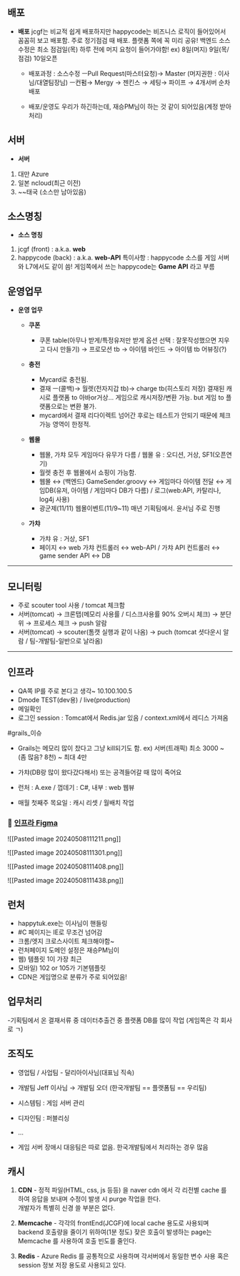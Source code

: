 
## 배포
- **배포**
	jcgf는 비교적 쉽게 배포하지만 happycode는 비즈니스 로직이 들어있어서 꼼꼼히 보고 배포함. 주로 정기점검 때 배포. 플랫폼 쪽에 꼭 미리 공유!
	백엔드 소스 수정은 최소 점검일(목) 하루 전에 머지 요청이 들어가야함!
	ex) 8일(머지) 9일(목/점검) 10일오픈
	
	- 배포과정 : 소스수정 ㅡPull Request(마스터요청)→ Master (머지권한 : 이사님/대열팀장님) ㅡ컨펌→ Mergy → 젠킨스 → 세팅→ 파이프 → 4개서버 순차배포
	
	- 배포/운영도 우리가 하긴하는데, 재승PM님이 하는 것 같이 되어있음(계정 받아 처리)

## 서버
- **서버**
1) 대만 Azure
2) 일본 ncloud(최근 이전)
3) ~~태국 (소스만 남아있음)

## 소스명칭
- **소스 명칭**
1) jcgf (front) : a.k.a. **web** 
2) happycode (back) : a.k.a. **web-API**
	특이사항 : happycode 소스를 게임 서버와 L7에서도 같이 씀!
			게임쪽에서 쓰는 happycode는 **Game API** 라고 부름

## 운영업무

- **운영 업무**
	- **쿠폰**
		- 쿠폰 table(아무나 받게/특정유저만 받게 옵션 선택 : 잘못작성했으면 지우고 다시 만들기) → 프로모션 tb → 아이템 바인드 → 아이템 tb
		어뷰징(?)
	
	- **충전**
		- Mycard로 충전됨.
		- 결재 ㅡ(콜백)→ 월렛(전자지갑 tb)→ charge tb(히스토리 저장)
		 결재된 캐시로 플랫폼 to 아바or거상... 게임으로 캐시저장/변환 가능. but 게임 to 플랫폼으로는 변환 불가.
		- mycard에서 결재 리다이렉트 넘어간 후로는 테스트가 안되기 때문에 체크가능 영역이 한정적.
	 
	- **웹몰**
		- 웹몰, 가챠 모두 게임마다 유무가 다름 / 웹몰 유 : 오디션, 거상, SF1(오픈연기)
		- 월렛 충전 후 웹몰에서 쇼핑이 가능함.
		- 웹몰 ↔ (백엔드) GameSender.groovy ↔ 게임마다 아이템 전달 ↔ 게임DB(유저, 아이템 / 게임마다 DB가 다름) / 로그(web:API, 카탈리나, log4j 사용)
		- 광군제(11/11) 웹몰이벤트(11/9~11) 매년 기획팀에서. 윤서님 주로 진행
	
	- **가챠**
		- 가챠 유 : 거상, SF1
		- 페이지 ↔ web 가챠 컨트롤러 ↔ web-API / 가챠 API 컨트롤러 ↔ game sender API ↔ DB



***

## 모니터링

- 주로 scouter tool 사용 / tomcat 체크함
-  서버(tomcat) → 크론탭(메모리 사용률 / 디스크사용률 90% 오버시 체크) → 분단위 → 프로세스 체크 → push 알람
- 서버(tomcat) → scouter(톰캣 실행과 같이 나옴) → puch (tomcat 셧다운시 알람 / 팀-개발팀-일반으로 날라옴)


---

## 인프라

- QA쪽 IP를 주로 본다고 생각~ 10.100.100.5
- Dmode TEST(dev용) / live(production)
- 메일확인
- 로그인 session : Tomcat에서 Redis.jar 있음 / context.xml에서 레디스 가져옴

#grails_이슈
- Grails는 메모리 많이 찼다고 그냥 kill되기도 함.
ex) 서버(트래픽) 최소 3000 ~ (좀 많음? 8천) ~ 최대 4만
- 가챠(DB랑 많이 왔다갔다해서) 또는 공격들어갈 때 많이 죽어요

- 런처 : A.exe / 껍데기 : C#, 내부 : web 웹뷰
- 매월 첫째주 목요일 : 캐시 리셋 / 월배치 작업

### 💌 [인프라 Figma](https://www.figma.com/file/XCbDcwApZZCoJVeZM6bFpa/Flow?type=whiteboard&node-id=0-1&t=hVrK15lS2tB4otVi-0)

![[Pasted image 20240508111211.png]]

![[Pasted image 20240508111301.png]]

![[Pasted image 20240508111408.png]]

![[Pasted image 20240508111438.png]]

## 런처

- happytuk.exe는 이사님이 핸들링
- #C 페이지는 IE로 무조건 넘어감
- 크롬/엣지 크로스사이트 체크해야함~
- 런처페이지 도메인 설정은 재승PM님이
- 웹) 템플릿 1이 가장 최근 
- 모바일) 102 or 105가 기본템플릿
- CDN은 게임명으로 분류가 주로 되어있음!


## 업무처리

-기획팀에서 온 결재서류 중 데이터추출건 중 플랫폼 DB를 많이 작업 (게임쪽은 각 회사로 ㄱ)


## 조직도

- 영업팀 / 사업팀 - 달리아이사님(대표님 직속)
- 개발팀 Jeff 이사님 → 개발팀 오더 (한국개발팀 == 플랫폼팀 == 우리팀)
- 시스템팀 : 게임 서버 관리
- 디자인팀 : 퍼블리싱
- ...

- 게임 서버 장애시 대응팀은 따로 없음. 한국개발팀에서 처리하는 경우 많음



## 캐시

1. **CDN** - 정적 파일(HTML, css, js 등등) 을 naver cdn 에서 각 리전별 cache 를 하여 응답을 보내며 수정이 발생 시 purge 작업을 한다.  
    개발자가 특별히 신경 쓸 부분은 없다.
    
2. **Memcache** - 각각의 frontEnd(JCGF)에 local cache 용도로 사용되며 backend 호출량을 줄이기 위하여(1분 정도) 잦은 호출이 발생하는 page는 Memcache 를 사용하여 호출 빈도를 줄인다.
    
3. **Redis** - Azure Redis 를 공통적으로 사용하며 각서버에서 동일한 변수 사용 혹은 session 정보 저장 용도로 사용되고 있다.